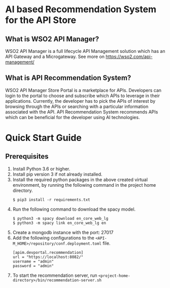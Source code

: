 # AI based Recommendation System for the API Store

## What is WSO2 API Manager?

WSO2 API Manager is a full lifecycle API Management solution which has an API Gateway and a Microgateway. See more on https://wso2.com/api-management/


## What is API Recommendation System?

WSO2 API Manager Store Portal is a marketplace for APIs. Developers can login to the portal to choose and subscribe which APIs to leverage in their applications. Currently, the developer has to pick the APIs of interest by browsing through the APIs or searching with a particular information associated with the API. API Recommendation System recommends APIs which can be beneficial for the developer using AI technologies. 


# Quick Start Guide

## Prerequisites

1. Install Python 3.6 or higher.
2. Install pip version 3 if not already installed.
3. Install the required python packages in the above created virtual environment, by running the following command in the project home directory.
    ```
    $ pip3 install -r requirements.txt
    ```
4. Run the following command to download the spacy model.
    ```
    $ python3 -m spacy download en_core_web_lg
    $ python3 -m spacy link en_core_web_lg en
    ```
5. Create a mongodb instance with the port: 27017
9. Add the following configurations to the `<API-M_HOME>/repository/conf.deployment.toml` file.
    ```
    [apim.devportal.recommendation]
    url = "https://localhost:8082/"
    username = "admin"
    password = "admin"
    ```
10. To start the recommendation server, run `<project-home-directory>/bin/recommendation-server.sh`
    

   
